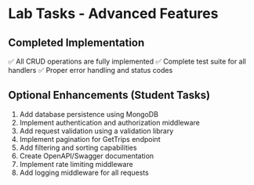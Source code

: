 # Lab Tasks - Advanced Features

## Completed Implementation
✅ All CRUD operations are fully implemented
✅ Complete test suite for all handlers
✅ Proper error handling and status codes

## Optional Enhancements (Student Tasks)
1. Add database persistence using MongoDB
2. Implement authentication and authorization middleware
3. Add request validation using a validation library
4. Implement pagination for GetTrips endpoint
5. Add filtering and sorting capabilities
6. Create OpenAPI/Swagger documentation
7. Implement rate limiting middleware
8. Add logging middleware for all requests
